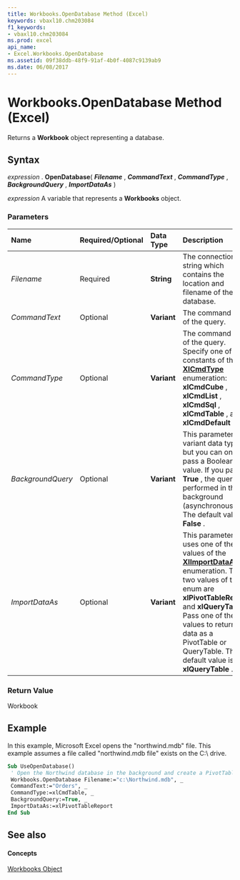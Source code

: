 ```yaml
---
title: Workbooks.OpenDatabase Method (Excel)
keywords: vbaxl10.chm203084
f1_keywords:
- vbaxl10.chm203084
ms.prod: excel
api_name:
- Excel.Workbooks.OpenDatabase
ms.assetid: 09f38ddb-48f9-91af-4b0f-4087c9139ab9
ms.date: 06/08/2017
---
```



# Workbooks.OpenDatabase Method (Excel)

Returns a  **Workbook** object representing a database.


## Syntax

 _expression_ . **OpenDatabase**( **_Filename_** , **_CommandText_** , **_CommandType_** , **_BackgroundQuery_** , **_ImportDataAs_** )

 _expression_ A variable that represents a **Workbooks** object.


### Parameters



|**Name**|**Required/Optional**|**Data Type**|**Description**|
|:-----|:-----|:-----|:-----|
| _Filename_|Required| **String**|The connection string which contains the location and filename of the database.|
| _CommandText_|Optional| **Variant**|The command text of the query.|
| _CommandType_|Optional| **Variant**|The command type of the query. Specify one of the constants of the  **[XlCmdType](xlcmdtype-enumeration-excel.md)** enumeration: **xlCmdCube** , **xlCmdList** , **xlCmdSql** , **xlCmdTable** , and **xlCmdDefault** .|
| _BackgroundQuery_|Optional| **Variant**|This parameter is a variant data type but you can only pass a Boolean value. If you pass  **True** , the query is performed in the background (asynchronously). The default value is **False** .|
| _ImportDataAs_|Optional| **Variant**|This parameter uses one of the values of the  **[XlImportDataAs](xlimportdataas-enumeration-excel.md)** enumeration. The two values of this enum are **xlPivotTableReport** and **xlQueryTable** . Pass one of these values to return the data as a PivotTable or QueryTable. The default value is **xlQueryTable** .|

### Return Value

Workbook


## Example

In this example, Microsoft Excel opens the "northwind.mdb" file. This example assumes a file called "northwind.mdb file" exists on the C:\ drive.


```vb
Sub UseOpenDatabase() 
 ' Open the Northwind database in the background and create a PivotTable 
 Workbooks.OpenDatabase Filename:="c:\Northwind.mdb", _ 
 CommandText:="Orders", _ 
 CommandType:=xlCmdTable, _ 
 BackgroundQuery:=True, _ 
 ImportDataAs:=xlPivotTableReport 
End Sub
```


## See also


#### Concepts


[Workbooks Object](workbooks-object-excel.md)

